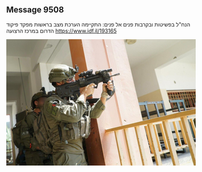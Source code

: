 ## Message 9508

הנח"ל בפשיטות ובקרבות פנים אל פנים:
התקיימה הערכת מצב בראשות מפקד פיקוד הדרום במרכז הרצועה
https://www.idf.il/193165

![Photo](9508/9508_photo.jpg)
